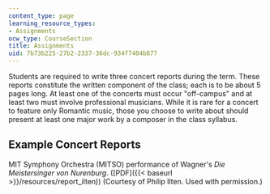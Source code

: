 ```yaml
---
content_type: page
learning_resource_types:
- Assignments
ocw_type: CourseSection
title: Assignments
uid: 7b73b225-27b2-2337-36dc-934f7404b877
---
```


Students are required to write three concert reports during the term. These reports constitute the written component of the class; each is to be about 5 pages long. At least one of the concerts must occur "off-campus" and at least two must involve professional musicians. While it is rare for a concert to feature only Romantic music, those you choose to write about should present at least one major work by a composer in the class syllabus.

Example Concert Reports
-----------------------

MIT Symphony Orchestra (MITSO) performance of Wagner's _Die Meistersinger von Nurenburg_. ([PDF]({{< baseurl >}}/resources/report_ilten)) (Courtesy of Philip Ilten. Used with permission.)